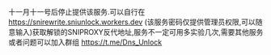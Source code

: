 十一月十一号后停止提供该服务.可以自行在 https://snirewrite.sniunlock.workers.dev (该服务密码仅提供管理员权限,可以随意输入)获取解锁的SNIPROXY反代地址,服务不一定可用多实验几次,需要其他服务或者问题可以加入群组 https://t.me/Dns_Unlock 
